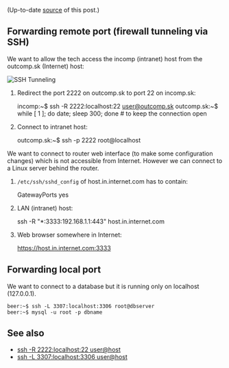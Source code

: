 (Up-to-date [source](https://github.com/jreisinger/blog/blob/master/posts/ssh-tunnel.md) of this post.)

## Forwarding remote port (firewall tunneling via SSH)

We want to allow the tech access the incomp (intranet) host from the outcomp.sk (Internet) host:

![SSH Tunneling](https://raw.github.com/jreisinger/blog/master/files/ssh_tunneling.png)

1) Redirect the port 2222 on outcomp.sk to port 22 on incomp.sk:

    incomp:~$ ssh -R 2222:localhost:22 user@outcomp.sk
    outcomp.sk:~$ while [ 1 ]; do date; sleep 300; done  # to keep the connection open
    
2) Connect to intranet host:

    outcomp.sk:~$ ssh -p 2222 root@localhost

We want to connect to router web interface (to make some configuration changes) which is not accessible from Internet. However we can connect to a Linux server behind the router.

1) `/etc/ssh/sshd_config` of host.in.internet.com has to contain:

    GatewayPorts yes

2) LAN (intranet) host:

    ssh -R "*:3333:192.168.1.1:443" host.in.internet.com

3) Web browser somewhere in Internet:

    https://host.in.internet.com:3333

## Forwarding local port

We want to connect to a database but it is running only on localhost (127.0.0.1).

    beer:~$ ssh -L 3307:localhost:3306 root@dbserver
    beer:~$ mysql -u root -p dbname

## See also

 * [ssh -R 2222:localhost:22 user@host](http://explainshell.com/explain?cmd=ssh+-R+2222%3Alocalhost%3A22+user%40host)
 * [ssh -L 3307:localhost:3306 user@host](http://explainshell.com/explain?cmd=ssh+-L+3307%3Alocalhost%3A3306+user%40host)
